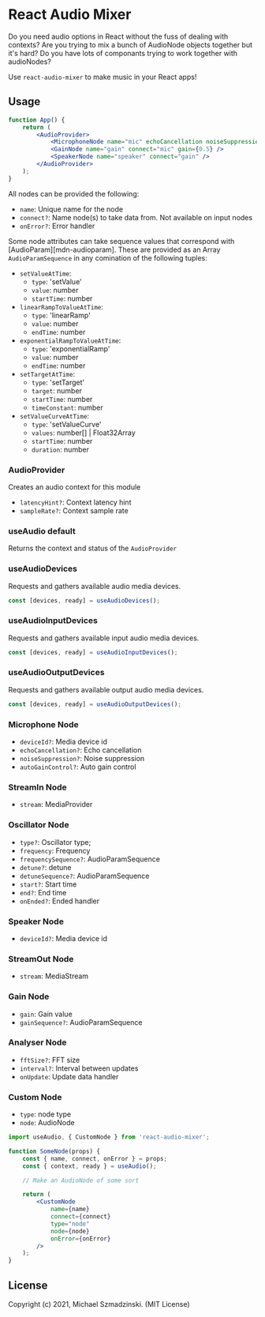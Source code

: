 # React Audio Mixer

Do you need audio options in React without the fuss of dealing with contexts?
Are you trying to mix a bunch of AudioNode objects together but it's hard?
Do you have lots of componants trying to work together with audioNodes?

Use `react-audio-mixer` to make music in your React apps!

## Usage

```jsx
function App() {
	return (
		<AudioProvider>
			<MicrophoneNode name="mic" echoCancellation noiseSuppression />
			<GainNode name="gain" connect="mic" gain={0.5} />
			<SpeakerNode name="speaker" connect="gain" />
		</AudioProvider>
	);
}
```

All nodes can be provided the following:

* `name`: Unique name for the node
* `connect?`: Name node(s) to take data from. Not available on input nodes
* `onError?`: Error handler

Some node attributes can take sequence values that correspond with [AudioParam][mdn-audioparam].
These are provided as an Array `AudioParamSequence` in any comination of the following tuples:

* `setValueAtTime`:
  * `type`: 'setValue'
  * `value`: number
  * `startTime`: number
* `linearRampToValueAtTime`:
  * `type`: 'linearRamp'
  * `value`: number
  * `endTime`: number
* `exponentialRampToValueAtTime`:
  * `type`: 'exponentialRamp'
  * `value`: number
  * `endTime`: number
* `setTargetAtTime`:
  * `type`: 'setTarget'
  * `target`: number
  * `startTime`: number
  * `timeConstant`: number
* `setValueCurveAtTime`:
  * `type`: 'setValueCurve'
  * `values`: number[] | Float32Array
  * `startTime`: number
  * `duration`: number

### AudioProvider

Creates an audio context for this module

* `latencyHint?`: Context latency hint
* `sampleRate?`: Context sample rate

### useAudio default

Returns the context and status of the `AudioProvider`

### useAudioDevices

Requests and gathers available audio media devices.

```jsx
const [devices, ready] = useAudioDevices();
```

### useAudioInputDevices

Requests and gathers available input audio media devices.

```jsx
const [devices, ready] = useAudioInputDevices();
```

### useAudioOutputDevices

Requests and gathers available output audio media devices.

```jsx
const [devices, ready] = useAudioOutputDevices();
```

### Microphone Node

* `deviceId?`: Media device id
* `echoCancellation?`: Echo cancellation
* `noiseSuppression?`: Noise suppression
* `autoGainControl?`: Auto gain control

### StreamIn Node

* `stream`: MediaProvider

### Oscillator Node

* `type?`: Oscillator type;
* `frequency`: Frequency
* `frequencySequence?`: AudioParamSequence
* `detune?`: detune
* `detuneSequence?`: AudioParamSequence
* `start?`: Start time
* `end?`: End time
* `onEnded?`: Ended handler

### Speaker Node

* `deviceId?`: Media device id

### StreamOut Node

* `stream`: MediaStream

### Gain Node

* `gain`: Gain value
* `gainSequence?`: AudioParamSequence

### Analyser Node

* `fftSize?`: FFT size
* `interval?`: Interval between updates
* `onUpdate`: Update data handler

### Custom Node

* `type`: node type
* `node`: AudioNode

```jsx
import useAudio, { CustomNode } from 'react-audio-mixer';

function SomeNode(props) {
	const { name, connect, onError } = props;
	const { context, ready } = useAudio();

	// Make an AudioNode of some sort

	return (
		<CustomNode
			name={name}
			connect={connect}
			type="node"
			node={node}
			onError={onError}
		/>
	);
}
```

## License

Copyright (c) 2021, Michael Szmadzinski. (MIT License)


[mdn-audio-param]: https://developer.mozilla.org/en-US/docs/Web/API/AudioParam